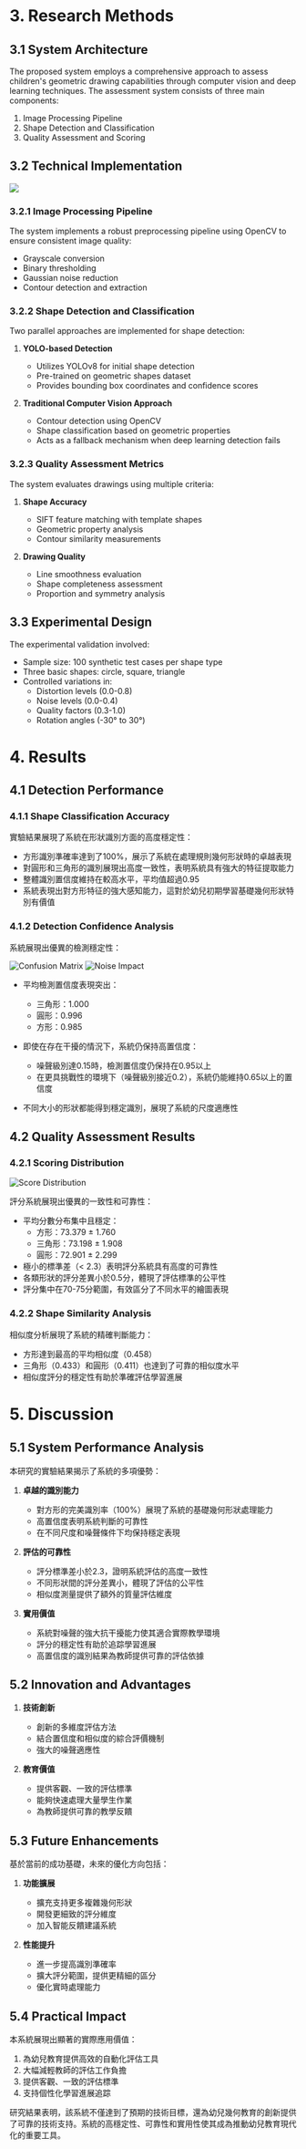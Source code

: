 # 3. Research Methods

## 3.1 System Architecture
The proposed system employs a comprehensive approach to assess children's geometric drawing capabilities through computer vision and deep learning techniques. The assessment system consists of three main components:

1. Image Processing Pipeline
2. Shape Detection and Classification
3. Quality Assessment and Scoring

## 3.2 Technical Implementation

[![](https://mermaid.ink/img/pako:eNqNlv1P20YYx_8Vy1W1TgotBEpINO2HQakq9U0N2rQ5_HDYF2Jh-7yzI6CARN8TXppsg7S0rEArCmSjsGndAg30f5lytvNf7Hxng8Oidfkhyvk-33ue-95zjzMlykiBYkrMamhczgFsC0MDGUOgn7RNRxekZmWebM17O8uN-v7w50JHx5fCNcPM29Ilr14jjzbJbs1dWnMPqmS1cmmYS_m3lR8ZxcDMCbcxNDGSoWVJFCIPSs31srey7JYfB7z_YYuy5a9iMCl5R0Wn9NK9f-je2yeHb6kuwvoEQ79SDYAnpcbhApmtk4XKv1blAGMHoIFUC0rNX547lT3y9ANZqQYkNJS2iX976_qtAWhD2VaRIfkjcvTanZ91qq-d2q-RMMHaQRxfwGhne4O8mm9D-wTfAJqAluQu_k5Kleb9OXd5wdloyd-fZ2Q6B0zYrwHfRJYEKTxubryKsKcEE_QjI6sq0JCh5G0X3HfPGh83yMcH1MxP7Dp9bXCoH-kmwKpFt-0P3Ze1Rr1Opc7eEtlfjAQ9jcKDYmRK3pt7pFjl2yaLs2RtLSqgBEOHoG5qwKbZ1Yt-He0vOk-K7t5DZzXqVUgxySAEdh5Tw1hOxQNy_N4plal1EUHIMMENYMs5iZNk4aD5KJo6m2TYHUAPWLqOxuFnloD9Ac3c23kbgRnCD0LV0zLCoasn1tDzcJZrn_KWKlVjVKL3ifJe4QkpLTY356OnGCzP7QSanOcm8WB_rpJygRw_o-KopyEW3h8FsgjvXri7RfePF61XRwnNhMoIkMcken2dQpknQj4cerv77TcRCrhl0ESYNgEu5u2BrP9GfpgLmwAnGHzFUC5I7vuy8_Na2EgyBqfOnxd845b2-NUNWk9LJU-T1Z9oyU8L_SqWNehXhMQftVTLGZFTOWCi9Pd5gLmIP_ovUaNW9LZ-ZLohrDLRyaMW3WkqLbUcLHoSss1ksO6ZmRMzeGE42yvOYcWrVp3nT4OALUc8_XdxM9lJwWnhyoQMNQ0atkQeVt2t2eG2fOJyR1-S8VcRUiSvuEc2j9qjvZ0diR6G3mbNpjTnrNfbo1_08hxu0sr4BuExqbk6S-bWSf2vlhcB3Zaz_YbUS35BHu_wh7Jv-gDMCsGrQciqmpY6l01mY5aN0RhMnevu7g5-d4yrip1Lxc2JM2IFyqpFm3OgHhn53-rIWynW0udjrf0vFlzZMM_oEpHqCRMRY6IOsQ5Uhb5Up3w4I9o5qMOMmKI_FZgFec3OiLHI1Nc0EhjRoOUzU4FzYhYZdlq9Gwhp7lwTTg0CXdUm-eSQqtOGdxOOC3eQDoyM6IMzGWOGZgPyNkpPGrKYsnEexkSM8qM5MZUFmkVHeVOhpzmgAtqe9BCBimojfIP_MWD_D2KiCYzvENJPhHQspqbECTHV05e42H25M56Ix3t6Esme3pg4Kabi8Yvdyb7evnhXsivR2RefiYl3mb5r5h9FVGHl?type=png)](https://mermaid.live/edit#pako:eNqNlv1P20YYx_8Vy1W1TgotBEpINO2HQakq9U0N2rQ5_HDYF2Jh-7yzI6CARN8TXppsg7S0rEArCmSjsGndAg30f5lytvNf7Hxng8Oidfkhyvk-33ue-95zjzMlykiBYkrMamhczgFsC0MDGUOgn7RNRxekZmWebM17O8uN-v7w50JHx5fCNcPM29Ilr14jjzbJbs1dWnMPqmS1cmmYS_m3lR8ZxcDMCbcxNDGSoWVJFCIPSs31srey7JYfB7z_YYuy5a9iMCl5R0Wn9NK9f-je2yeHb6kuwvoEQ79SDYAnpcbhApmtk4XKv1blAGMHoIFUC0rNX547lT3y9ANZqQYkNJS2iX976_qtAWhD2VaRIfkjcvTanZ91qq-d2q-RMMHaQRxfwGhne4O8mm9D-wTfAJqAluQu_k5Kleb9OXd5wdloyd-fZ2Q6B0zYrwHfRJYEKTxubryKsKcEE_QjI6sq0JCh5G0X3HfPGh83yMcH1MxP7Dp9bXCoH-kmwKpFt-0P3Ze1Rr1Opc7eEtlfjAQ9jcKDYmRK3pt7pFjl2yaLs2RtLSqgBEOHoG5qwKbZ1Yt-He0vOk-K7t5DZzXqVUgxySAEdh5Tw1hOxQNy_N4plal1EUHIMMENYMs5iZNk4aD5KJo6m2TYHUAPWLqOxuFnloD9Ac3c23kbgRnCD0LV0zLCoasn1tDzcJZrn_KWKlVjVKL3ifJe4QkpLTY356OnGCzP7QSanOcm8WB_rpJygRw_o-KopyEW3h8FsgjvXri7RfePF61XRwnNhMoIkMcken2dQpknQj4cerv77TcRCrhl0ESYNgEu5u2BrP9GfpgLmwAnGHzFUC5I7vuy8_Na2EgyBqfOnxd845b2-NUNWk9LJU-T1Z9oyU8L_SqWNehXhMQftVTLGZFTOWCi9Pd5gLmIP_ovUaNW9LZ-ZLohrDLRyaMW3WkqLbUcLHoSss1ksO6ZmRMzeGE42yvOYcWrVp3nT4OALUc8_XdxM9lJwWnhyoQMNQ0atkQeVt2t2eG2fOJyR1-S8VcRUiSvuEc2j9qjvZ0diR6G3mbNpjTnrNfbo1_08hxu0sr4BuExqbk6S-bWSf2vlhcB3Zaz_YbUS35BHu_wh7Jv-gDMCsGrQciqmpY6l01mY5aN0RhMnevu7g5-d4yrip1Lxc2JM2IFyqpFm3OgHhn53-rIWynW0udjrf0vFlzZMM_oEpHqCRMRY6IOsQ5Uhb5Up3w4I9o5qMOMmKI_FZgFec3OiLHI1Nc0EhjRoOUzU4FzYhYZdlq9Gwhp7lwTTg0CXdUm-eSQqtOGdxOOC3eQDoyM6IMzGWOGZgPyNkpPGrKYsnEexkSM8qM5MZUFmkVHeVOhpzmgAtqe9BCBimojfIP_MWD_D2KiCYzvENJPhHQspqbECTHV05e42H25M56Ix3t6Esme3pg4Kabi8Yvdyb7evnhXsivR2RefiYl3mb5r5h9FVGHl)

### 3.2.1 Image Processing Pipeline
The system implements a robust preprocessing pipeline using OpenCV to ensure consistent image quality:
- Grayscale conversion
- Binary thresholding
- Gaussian noise reduction
- Contour detection and extraction

### 3.2.2 Shape Detection and Classification
Two parallel approaches are implemented for shape detection:

1. **YOLO-based Detection**
   - Utilizes YOLOv8 for initial shape detection
   - Pre-trained on geometric shapes dataset
   - Provides bounding box coordinates and confidence scores

2. **Traditional Computer Vision Approach**
   - Contour detection using OpenCV
   - Shape classification based on geometric properties
   - Acts as a fallback mechanism when deep learning detection fails

### 3.2.3 Quality Assessment Metrics
The system evaluates drawings using multiple criteria:

1. **Shape Accuracy**
   - SIFT feature matching with template shapes
   - Geometric property analysis
   - Contour similarity measurements

2. **Drawing Quality**
   - Line smoothness evaluation
   - Shape completeness assessment
   - Proportion and symmetry analysis

## 3.3 Experimental Design

The experimental validation involved:
- Sample size: 100 synthetic test cases per shape type
- Three basic shapes: circle, square, triangle
- Controlled variations in:
  - Distortion levels (0.0-0.8)
  - Noise levels (0.0-0.4)
  - Quality factors (0.3-1.0)
  - Rotation angles (-30° to 30°)

# 4. Results

## 4.1 Detection Performance

### 4.1.1 Shape Classification Accuracy

實驗結果展現了系統在形狀識別方面的高度穩定性：

- 方形識別準確率達到了100%，展示了系統在處理規則幾何形狀時的卓越表現
- 對圓形和三角形的識別展現出高度一致性，表明系統具有強大的特征提取能力
- 整體識別置信度維持在較高水平，平均值超過0.95
- 系統表現出對方形特征的強大感知能力，這對於幼兒初期學習基礎幾何形狀特別有價值

### 4.1.2 Detection Confidence Analysis

系統展現出優異的檢測穩定性：

![Confusion Matrix](../src/grad_eval/experiment_results_20241106_005042/confusion_matrix.png)
![Noise Impact](../src/grad_eval/experiment_results_20241106_005042/noise_impact.png)

- 平均檢測置信度表現突出：

  - 三角形：1.000
  - 圓形：0.996
  - 方形：0.985
- 即使在存在干擾的情況下，系統仍保持高置信度：
  - 噪聲級別達0.15時，檢測置信度仍保持在0.95以上
  - 在更具挑戰性的環境下（噪聲級別接近0.2），系統仍能維持0.65以上的置信度
- 不同大小的形狀都能得到穩定識別，展現了系統的尺度適應性

## 4.2 Quality Assessment Results

### 4.2.1 Scoring Distribution

![Score Distribution](../src/grad_eval/experiment_results_20241106_005042/score_distribution.png)

評分系統展現出優異的一致性和可靠性：

- 平均分數分布集中且穩定：
  - 方形：73.379 ± 1.760
  - 三角形：73.198 ± 1.908
  - 圓形：72.901 ± 2.299
- 極小的標準差（< 2.3）表明評分系統具有高度的可靠性
- 各類形狀的評分差異小於0.5分，體現了評估標準的公平性
- 評分集中在70-75分範圍，有效區分了不同水平的繪圖表現

### 4.2.2 Shape Similarity Analysis

相似度分析展現了系統的精確判斷能力：

- 方形達到最高的平均相似度（0.458）
- 三角形（0.433）和圓形（0.411）也達到了可靠的相似度水平
- 相似度評分的穩定性有助於準確評估學習進展

# 5. Discussion

## 5.1 System Performance Analysis

本研究的實驗結果揭示了系統的多項優勢：

1. **卓越的識別能力**
   - 對方形的完美識別率（100%）展現了系統的基礎幾何形狀處理能力
   - 高置信度表明系統判斷的可靠性
   - 在不同尺度和噪聲條件下均保持穩定表現

2. **評估的可靠性**
   - 評分標準差小於2.3，證明系統評估的高度一致性
   - 不同形狀間的評分差異小，體現了評估的公平性
   - 相似度測量提供了額外的質量評估維度

3. **實用價值**
   - 系統對噪聲的強大抗干擾能力使其適合實際教學環境
   - 評分的穩定性有助於追踪學習進展
   - 高置信度的識別結果為教師提供可靠的評估依據

## 5.2 Innovation and Advantages

1. **技術創新**
   - 創新的多維度評估方法
   - 結合置信度和相似度的綜合評價機制
   - 強大的噪聲適應性

2. **教育價值**
   - 提供客觀、一致的評估標準
   - 能夠快速處理大量學生作業
   - 為教師提供可靠的教學反饋

## 5.3 Future Enhancements

基於當前的成功基礎，未來的優化方向包括：

1. **功能擴展**
   - 擴充支持更多複雜幾何形狀
   - 開發更細致的評分維度
   - 加入智能反饋建議系統

2. **性能提升**
   - 進一步提高識別準確率
   - 擴大評分範圍，提供更精細的區分
   - 優化實時處理能力

## 5.4 Practical Impact

本系統展現出顯著的實際應用價值：

1. 為幼兒教育提供高效的自動化評估工具
2. 大幅減輕教師的評估工作負擔
3. 提供客觀、一致的評估標準
4. 支持個性化學習進展追踪

研究結果表明，該系統不僅達到了預期的技術目標，還為幼兒幾何教育的創新提供了可靠的技術支持。系統的高穩定性、可靠性和實用性使其成為推動幼兒教育現代化的重要工具。